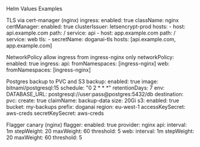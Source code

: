 Helm Values Examples

TLS via cert-manager (nginx)
ingress:
  enabled: true
  className: nginx
  certManager:
    enabled: true
    clusterIssuer: letsencrypt-prod
  hosts:
    - host: api.example.com
      path: /
      service: api
    - host: app.example.com
      path: /
      service: web
  tls:
    - secretName: doganai-tls
      hosts: [api.example.com, app.example.com]

NetworkPolicy allow ingress from ingress-nginx only
networkPolicy:
  enabled: true
  ingress:
    api:
      fromNamespaces: [ingress-nginx]
    web:
      fromNamespaces: [ingress-nginx]

Postgres backup to PVC and S3
backup:
  enabled: true
  image: bitnami/postgresql:15
  schedule: "0 2 * * *"
  retentionDays: 7
  env:
    DATABASE_URL: postgresql://user:pass@postgres:5432/db
  destination:
    pvc:
      create: true
      claimName: backup-data
      size: 20Gi
    s3:
      enabled: true
      bucket: my-backups
      prefix: doganai
      region: eu-west-1
      accessKeySecret: aws-creds
      secretKeySecret: aws-creds

Flagger canary (nginx)
flagger:
  enabled: true
  provider: nginx
  api:
    interval: 1m
    stepWeight: 20
    maxWeight: 60
    threshold: 5
  web:
    interval: 1m
    stepWeight: 20
    maxWeight: 60
    threshold: 5

